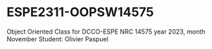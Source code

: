 # ESPE2311-OOPSW14575
Object Oriented Class for DCCO-ESPE NRC 14575 year 2023, month November
Student: Olivier Paspuel
